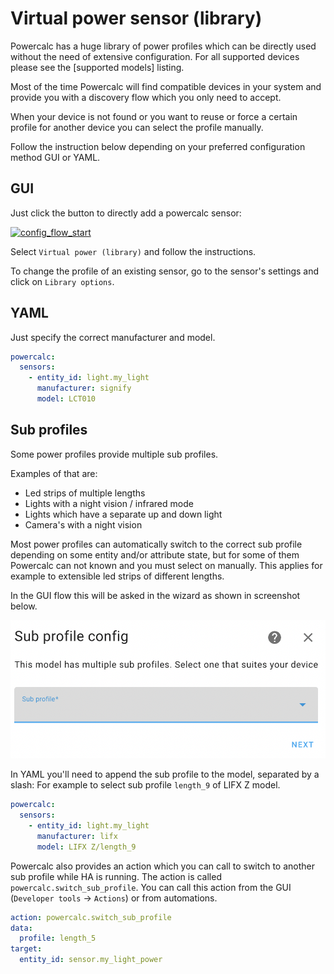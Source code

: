 # Virtual power sensor (library)

Powercalc has a huge library of power profiles which can be directly used without the need of extensive configuration.
For all supported devices please see the [supported models] listing.

Most of the time Powercalc will find compatible devices in your system and provide you with a discovery flow which you only need to accept.

When your device is not found or you want to reuse or force a certain profile for another device you can select the profile manually.

Follow the instruction below depending on your preferred configuration method GUI or YAML.

## GUI

Just click the button to directly add a powercalc sensor:

[![config_flow_start](https://my.home-assistant.io/badges/config_flow_start.svg)](https://my.home-assistant.io/redirect/config_flow_start/?domain=powercalc)

Select `Virtual power (library)` and follow the instructions.

To change the profile of an existing sensor, go to the sensor's settings and click on `Library options`.

## YAML

Just specify the correct manufacturer and model.

```yaml
powercalc:
  sensors:
    - entity_id: light.my_light
      manufacturer: signify
      model: LCT010
```

## Sub profiles

Some power profiles provide multiple sub profiles.

Examples of that are:

- Led strips of multiple lengths
- Lights with a night vision / infrared mode
- Lights which have a separate up and down light
- Camera's with a night vision

Most power profiles can automatically switch to the correct sub profile depending on some entity and/or attribute state, but for some of them Powercalc can not known and you must select on manually.
This applies for example to extensible led strips of different lengths.

In the GUI flow this will be asked in the wizard as shown in screenshot below.

![sub_profile](../img/sub_profile.png)

In YAML you'll need to append the sub profile to the model, separated by a slash:
For example to select sub profile `length_9` of LIFX Z model.

```yaml
powercalc:
  sensors:
    - entity_id: light.my_light
      manufacturer: lifx
      model: LIFX Z/length_9
```

Powercalc also provides an action which you can call to switch to another sub profile while HA is running.
The action is called `powercalc.switch_sub_profile`.
You can call this action from the GUI (`Developer tools` -> `Actions`) or from automations.

```yaml
action: powercalc.switch_sub_profile
data:
  profile: length_5
target:
  entity_id: sensor.my_light_power
```
